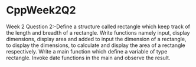 # CppWeek2Q2
Week 2 Question 2:-Define a structure called rectangle which keep track of the length and breadth of a rectangle. Write functions namely input, display dimensions, display area and added to input the dimension of a rectangle, to display the dimensions, to calculate and display the area of a rectangle respectively. Write a main function which define a variable of type rectangle. Invoke date functions in the main and observe the result.
